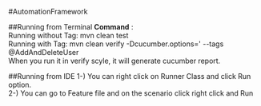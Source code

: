 #AutomationFramework

##Running from Terminal
<b>Command</b> : <br>
Running without Tag: mvn clean test <br>
Running with Tag: mvn clean verify -Dcucumber.options=' --tags @AddAndDeleteUser
<br> When you run it in verify scyle, it will generate cucumber report.

##Running from IDE
1-) You can right click on Runner Class and click Run option.<br>
2-) You can go to Feature file and on the scenario click right click and Run
